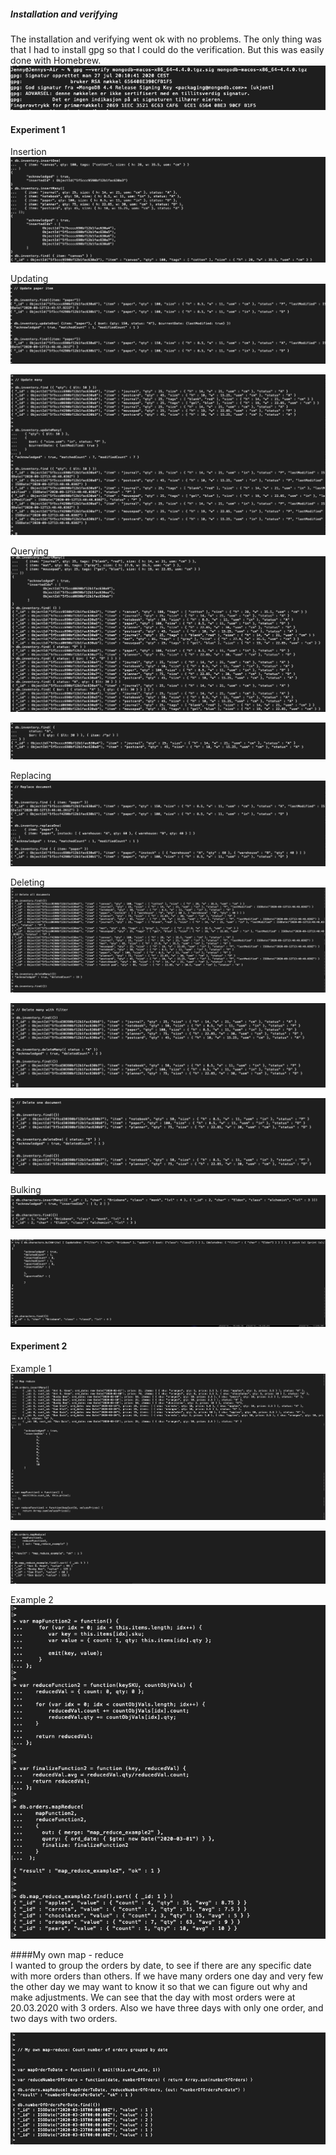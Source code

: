##### Installation and verifying   
The installation and verifying went ok with no problems. The only thing was that I had to install gpg so that I could do the verification. But this was easily done with Homebrew.  
 ![VerifyMongoDb](Screenshots/VerifyMongoDb.png?raw=true)  

#### Experiment 1    
 
Insertion   
![InsertionMongoDb](Screenshots/InsertionMongoDb.png?raw=true)   
   
Updating   
![UpdatePaperMongoDb](Screenshots/UpdatePaperMongoDb.png?raw=true)   
   
![UpdateManyMongoDb](Screenshots/UpdateManyMongoDb.png?raw=true)   

Querying    
![QueryMongoDb](Screenshots/QueryMongoDb.png?raw=true)   
   
![OrQueryMongoDb](Screenshots/OrQueryMongoDb.png?raw=true)   
 
 Replacing     
![ReplaceOneMongoDb](Screenshots/ReplaceOneMongoDb.png?raw=true)   
 
 Deleting   
![DeleteAllMongoDb](Screenshots/DeleteAllMongoDb.png?raw=true)   
   
![DeleteManyMonogDb](Screenshots/DeleteManyMonogDb.png?raw=true)   
   
![DeleteOneConditionMongoDb](Screenshots/DeleteOneConditionMongoDb.png?raw=true)   
 
Bulking   
![BulkReadyMonogDb](Screenshots/BulkReadyMonogDb.png?raw=true)   
   
![BulkWriteMongoDb](Screenshots/BulkWriteMongoDb.png?raw=true)   


#### Experiment 2   

Example 1   
![Mapreduce1](Screenshots/MapReduce1.png?raw=true)   

![MapReduce11](Screenshots/MapReduce11.png?raw=true)   

Example 2   
![MapReduce2](Screenshots/MapReduce2.png?raw=true)   

####My own map - reduce    
I wanted to group the orders by date, to see if there are any specific date with more 
orders than others. If we have many orders one day and very few the other day we may want to 
know it so that we can figure out why and make adjustments. We can see that the day with most orders were at 
20.03.2020 with 3 orders. Also we have three days with only one order, and two days with two orders. 

![OwnReduce](Screenshots/MyOwnReduce.png?raw=true)     
 